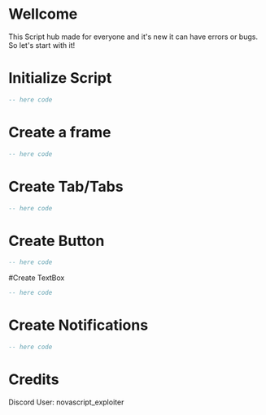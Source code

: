# Wellcome
This Script hub made for everyone and it's new it can have errors or bugs. So let's start with it! 

# Initialize Script
```lua
-- here code
```

# Create a frame
```lua
-- here code
```

# Create Tab/Tabs
```lua
-- here code
```

# Create Button 
```lua
-- here code
```

#Create TextBox
```lua
-- here code
```

# Create Notifications
```lua
-- here code
```

# Credits 
Discord User: novascript_exploiter
